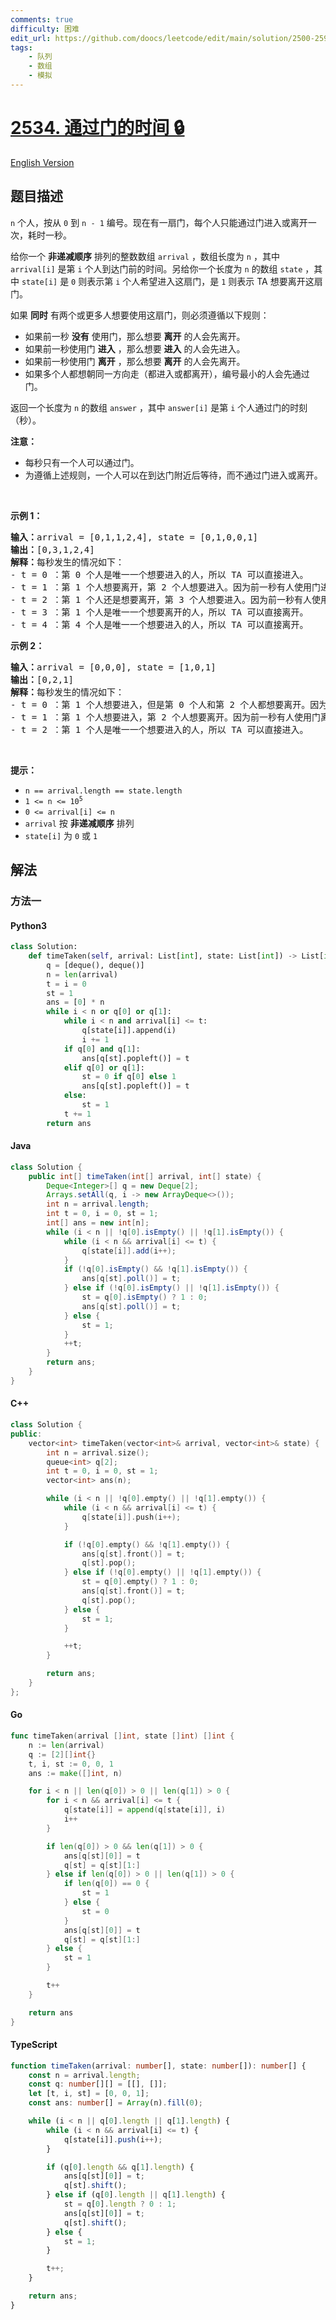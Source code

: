 ```yaml
---
comments: true
difficulty: 困难
edit_url: https://github.com/doocs/leetcode/edit/main/solution/2500-2599/2534.Time%20Taken%20to%20Cross%20the%20Door/README.md
tags:
    - 队列
    - 数组
    - 模拟
---
```


<!-- problem:start -->

# [2534. 通过门的时间 🔒](https://leetcode.cn/problems/time-taken-to-cross-the-door)

[English Version](/solution/2500-2599/2534.Time%20Taken%20to%20Cross%20the%20Door/README_EN.md)

## 题目描述

<!-- description:start -->

<p><code>n</code> 个人，按从 <code>0</code> 到 <code>n - 1</code> 编号。现在有一扇门，每个人只能通过门进入或离开一次，耗时一秒。</p>

<p>给你一个 <strong>非递减顺序</strong> 排列的整数数组 <code>arrival</code> ，数组长度为 <code>n</code> ，其中 <code>arrival[i]</code> 是第 <code>i</code> 个人到达门前的时间。另给你一个长度为 <code>n</code> 的数组 <code>state</code> ，其中 <code>state[i]</code> 是 <code>0</code> 则表示第 <code>i</code> 个人希望进入这扇门，是 <code>1</code> 则表示 TA 想要离开这扇门。</p>

<p>如果 <strong>同时</strong> 有两个或更多人想要使用这扇门，则必须遵循以下规则：</p>

<ul>
	<li>如果前一秒 <strong>没有</strong> 使用门，那么想要 <strong>离开</strong> 的人会先离开。</li>
	<li>如果前一秒使用门 <strong>进入</strong> ，那么想要 <strong>进入</strong> 的人会先进入。</li>
	<li>如果前一秒使用门 <strong>离开</strong> ，那么想要 <strong>离开</strong> 的人会先离开。</li>
	<li>如果多个人都想朝同一方向走（都进入或都离开），编号最小的人会先通过门。</li>
</ul>

<p>返回一个长度为 <code>n</code> 的数组<em> </em><code>answer</code><em> </em>，其中<em> </em><code>answer[i]</code><em> </em>是第 <code>i</code> 个人通过门的时刻（秒）。</p>
<strong>注意：</strong>

<ul>
	<li>每秒只有一个人可以通过门。</li>
	<li>为遵循上述规则，一个人可以在到达门附近后等待，而不通过门进入或离开。</li>
</ul>

<p>&nbsp;</p>

<p><strong>示例 1：</strong></p>

<pre>
<strong>输入：</strong>arrival = [0,1,1,2,4], state = [0,1,0,0,1]
<strong>输出：</strong>[0,3,1,2,4]
<strong>解释：</strong>每秒发生的情况如下：
- t = 0 ：第 0 个人是唯一一个想要进入的人，所以 TA 可以直接进入。
- t = 1 ：第 1 个人想要离开，第 2 个人想要进入。因为前一秒有人使用门进入，所以第 2 个人先进入。
- t = 2 ：第 1 个人还是想要离开，第 3 个人想要进入。因为前一秒有人使用门进入，所以第 3 个人先进入。
- t = 3 ：第 1 个人是唯一一个想要离开的人，所以 TA 可以直接离开。
- t = 4 ：第 4 个人是唯一一个想要进入的人，所以 TA 可以直接离开。
</pre>

<p><strong>示例 2：</strong></p>

<pre>
<strong>输入：</strong>arrival = [0,0,0], state = [1,0,1]
<strong>输出：</strong>[0,2,1]
<strong>解释：</strong>每秒发生的情况如下：
- t = 0 ：第 1 个人想要进入，但是第 0 个人和第 2 个人都想要离开。因为前一秒没有使用门，所以想要离开的人会先离开。又因为第 0 个人的编号更小，所以 TA 先离开。
- t = 1 ：第 1 个人想要进入，第 2 个人想要离开。因为前一秒有人使用门离开，所以第 2 个人先离开。
- t = 2 ：第 1 个人是唯一一个想要进入的人，所以 TA 可以直接进入。
</pre>

<p>&nbsp;</p>

<p><strong>提示：</strong></p>

<ul>
	<li><code>n == arrival.length == state.length</code></li>
	<li><code>1 &lt;= n &lt;= 10<sup>5</sup></code></li>
	<li><code>0 &lt;= arrival[i] &lt;= n</code></li>
	<li><code>arrival</code> 按 <strong>非递减顺序</strong> 排列</li>
	<li><code>state[i]</code> 为 <code>0</code> 或 <code>1</code></li>
</ul>

<!-- description:end -->

## 解法

<!-- solution:start -->

### 方法一

<!-- tabs:start -->

#### Python3

```python
class Solution:
    def timeTaken(self, arrival: List[int], state: List[int]) -> List[int]:
        q = [deque(), deque()]
        n = len(arrival)
        t = i = 0
        st = 1
        ans = [0] * n
        while i < n or q[0] or q[1]:
            while i < n and arrival[i] <= t:
                q[state[i]].append(i)
                i += 1
            if q[0] and q[1]:
                ans[q[st].popleft()] = t
            elif q[0] or q[1]:
                st = 0 if q[0] else 1
                ans[q[st].popleft()] = t
            else:
                st = 1
            t += 1
        return ans
```

#### Java

```java
class Solution {
    public int[] timeTaken(int[] arrival, int[] state) {
        Deque<Integer>[] q = new Deque[2];
        Arrays.setAll(q, i -> new ArrayDeque<>());
        int n = arrival.length;
        int t = 0, i = 0, st = 1;
        int[] ans = new int[n];
        while (i < n || !q[0].isEmpty() || !q[1].isEmpty()) {
            while (i < n && arrival[i] <= t) {
                q[state[i]].add(i++);
            }
            if (!q[0].isEmpty() && !q[1].isEmpty()) {
                ans[q[st].poll()] = t;
            } else if (!q[0].isEmpty() || !q[1].isEmpty()) {
                st = q[0].isEmpty() ? 1 : 0;
                ans[q[st].poll()] = t;
            } else {
                st = 1;
            }
            ++t;
        }
        return ans;
    }
}
```

#### C++

```cpp
class Solution {
public:
    vector<int> timeTaken(vector<int>& arrival, vector<int>& state) {
        int n = arrival.size();
        queue<int> q[2];
        int t = 0, i = 0, st = 1;
        vector<int> ans(n);

        while (i < n || !q[0].empty() || !q[1].empty()) {
            while (i < n && arrival[i] <= t) {
                q[state[i]].push(i++);
            }

            if (!q[0].empty() && !q[1].empty()) {
                ans[q[st].front()] = t;
                q[st].pop();
            } else if (!q[0].empty() || !q[1].empty()) {
                st = q[0].empty() ? 1 : 0;
                ans[q[st].front()] = t;
                q[st].pop();
            } else {
                st = 1;
            }

            ++t;
        }

        return ans;
    }
};
```

#### Go

```go
func timeTaken(arrival []int, state []int) []int {
	n := len(arrival)
	q := [2][]int{}
	t, i, st := 0, 0, 1
	ans := make([]int, n)

	for i < n || len(q[0]) > 0 || len(q[1]) > 0 {
		for i < n && arrival[i] <= t {
			q[state[i]] = append(q[state[i]], i)
			i++
		}

		if len(q[0]) > 0 && len(q[1]) > 0 {
			ans[q[st][0]] = t
			q[st] = q[st][1:]
		} else if len(q[0]) > 0 || len(q[1]) > 0 {
			if len(q[0]) == 0 {
				st = 1
			} else {
				st = 0
			}
			ans[q[st][0]] = t
			q[st] = q[st][1:]
		} else {
			st = 1
		}

		t++
	}

	return ans
}
```

#### TypeScript

```ts
function timeTaken(arrival: number[], state: number[]): number[] {
    const n = arrival.length;
    const q: number[][] = [[], []];
    let [t, i, st] = [0, 0, 1];
    const ans: number[] = Array(n).fill(0);

    while (i < n || q[0].length || q[1].length) {
        while (i < n && arrival[i] <= t) {
            q[state[i]].push(i++);
        }

        if (q[0].length && q[1].length) {
            ans[q[st][0]] = t;
            q[st].shift();
        } else if (q[0].length || q[1].length) {
            st = q[0].length ? 0 : 1;
            ans[q[st][0]] = t;
            q[st].shift();
        } else {
            st = 1;
        }

        t++;
    }

    return ans;
}
```

<!-- tabs:end -->

<!-- solution:end -->

<!-- problem:end -->
